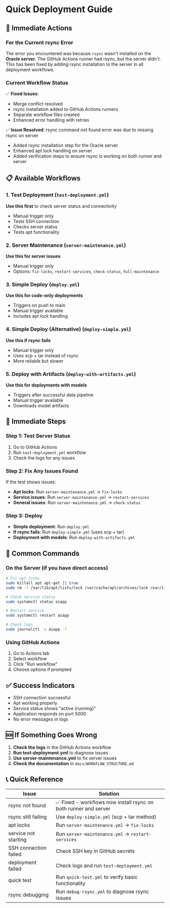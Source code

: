 # Quick Deployment Guide

## 🚀 Immediate Actions

### For the Current rsync Error
The error you encountered was because `rsync` wasn't installed on the **Oracle server**. The GitHub Actions runner had rsync, but the server didn't. This has been fixed by adding rsync installation to the server in all deployment workflows.

### Current Workflow Status
✅ **Fixed Issues**:
- Merge conflict resolved
- rsync installation added to GitHub Actions runners
- Separate workflow files created
- Enhanced error handling with retries

✅ **Issue Resolved**: rsync command not found error was due to missing rsync on server
- Added rsync installation step for the Oracle server
- Enhanced apt lock handling on server
- Added verification steps to ensure rsync is working on both runner and server

## 📋 Available Workflows

### 1. **Test Deployment** (`test-deployment.yml`)
**Use this first** to check server status and connectivity
- Manual trigger only
- Tests SSH connection
- Checks server status
- Tests apt functionality

### 2. **Server Maintenance** (`server-maintenance.yml`)
**Use this for server issues**
- Manual trigger only
- Options: `fix-locks`, `restart-services`, `check-status`, `full-maintenance`

### 3. **Simple Deploy** (`deploy.yml`)
**Use this for code-only deployments**
- Triggers on push to main
- Manual trigger available
- Includes apt lock handling

### 4. **Simple Deploy (Alternative)** (`deploy-simple.yml`)
**Use this if rsync fails**
- Manual trigger only
- Uses scp + tar instead of rsync
- More reliable but slower

### 5. **Deploy with Artifacts** (`deploy-with-artifacts.yml`)
**Use this for deployments with models**
- Triggers after successful data pipeline
- Manual trigger available
- Downloads model artifacts

## 🔧 Immediate Steps

### Step 1: Test Server Status
1. Go to GitHub Actions
2. Run `test-deployment.yml` workflow
3. Check the logs for any issues

### Step 2: Fix Any Issues Found
If the test shows issues:
- **Apt locks**: Run `server-maintenance.yml` → `fix-locks`
- **Service issues**: Run `server-maintenance.yml` → `restart-services`
- **General issues**: Run `server-maintenance.yml` → `check-status`

### Step 3: Deploy
- **Simple deployment**: Run `deploy.yml`
- **If rsync fails**: Run `deploy-simple.yml` (uses scp + tar)
- **Deployment with models**: Run `deploy-with-artifacts.yml`

## 🚨 Common Commands

### On the Server (if you have direct access)
```bash
# Fix apt locks
sudo killall apt apt-get || true
sudo rm -f /var/lib/apt/lists/lock /var/cache/apt/archives/lock /var/lib/dpkg/lock* /var/lib/dpkg/lock-frontend || true

# Check service status
sudo systemctl status aiapp

# Restart service
sudo systemctl restart aiapp

# Check logs
sudo journalctl -u aiapp -f
```

### Using GitHub Actions
1. Go to Actions tab
2. Select workflow
3. Click "Run workflow"
4. Choose options if prompted

## ✅ Success Indicators

- SSH connection successful
- Apt working properly
- Service status shows "active (running)"
- Application responds on port 5000
- No error messages in logs

## 🆘 If Something Goes Wrong

1. **Check the logs** in the GitHub Actions workflow
2. **Run test-deployment.yml** to diagnose issues
3. **Use server-maintenance.yml** to fix server issues
4. **Check the documentation** in `docs/WORKFLOW_STRUCTURE.md`

## 📞 Quick Reference

| Issue | Solution |
|-------|----------|
| rsync not found | ✅ Fixed - workflows now install rsync on both runner and server |
| rsync still failing | Use `deploy-simple.yml` (scp + tar method) |
| apt locks | Run `server-maintenance.yml` → `fix-locks` |
| service not starting | Run `server-maintenance.yml` → `restart-services` |
| SSH connection failed | Check SSH key in GitHub secrets |
| deployment failed | Check logs and run `test-deployment.yml` |
| quick test | Run `quick-test.yml` to verify basic functionality |
| rsync debugging | Run `debug-rsync.yml` to diagnose rsync issues | 
